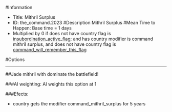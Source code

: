 #Information
 - Title: Mithril Surplus
 - ID: the_command.2023
#Description
Mithril Surplus
#Mean Time to Happen:
Base time = 1 days
 - Multiplied by 0 if does not have country flag is [insubordination_active_flag](../flags/insubordination_active_flag.md); and has country modifier is command mithril surplus, and does not have country flag is [command_will_remember_this_flag](../flags/command_will_remember_this_flag.md)

#Options

___
##Jade mithril with dominate the battlefield!

###AI weighting:
AI weights this option at 1


###Efects:<ul><li>country gets the modifier command_mithril_surplus for 5 years</li></ul>
